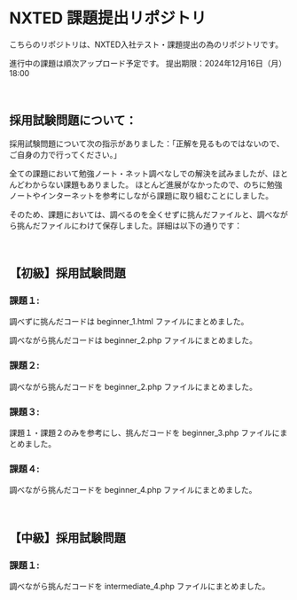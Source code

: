 # NXTED 課題提出リポジトリ

こちらのリポジトリは、NXTED入社テスト・課題提出の為のリポジトリです。

進行中の課題は順次アップロード予定です。
提出期限：2024年12月16日（月）18:00

<br>

## 採用試験問題について：

採用試験問題について次の指示がありました：「正解を見るものではないので、ご自身の力で行ってください。」

全ての課題において勉強ノート・ネット調べなしでの解決を試みましたが、ほとんどわからない課題もありました。
ほとんど進展がなかったので、のちに勉強ノートやインターネットを参考にしながら課題に取り組むことにしました。

そのため、課題においては、調べるのを全くせずに挑んだファイルと、調べながら挑んだファイルにわけて保存しました。詳細は以下の通りです：

<br>

## 【初級】採用試験問題

### 課題１:

調べずに挑んだコードは beginner_1.html ファイルにまとめました。

調べながら挑んだコードは beginner_2.php ファイルにまとめました。

### 課題２:

調べながら挑んだコードを beginner_2.php ファイルにまとめました。

### 課題３:

課題１・課題２のみを参考にし、挑んだコードを beginner_3.php ファイルにまとめました。

### 課題４:

調べながら挑んだコードを beginner_4.php ファイルにまとめました。

<br>

## 【中級】採用試験問題

### 課題１:

調べながら挑んだコードを intermediate_4.php ファイルにまとめました。
